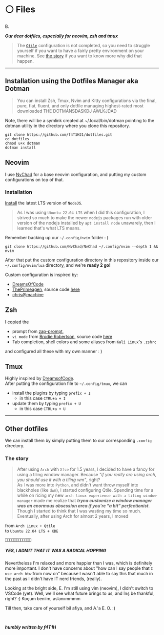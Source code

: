 # ⚪ Files

B.

___Our dear dotfiles, especially for neovim, zsh and tmux___

>The [`Qtile`](https://qtile.org/) configuration is not completed, so you need to struggle yourself if you want to have a fairly pretty environment on your machine. See [the story](#the-story) if you want to know more why did that happen.

---

## Installation using the Dotfiles Manager aka Dotman
>You can install Zsh, Tmux, Nvim and Kitty configurations via the final, pure, flat, fluent, and only dotfile managing highest-rated most downloaded THE DOTMANSDASKDJ AWLKJDAD

Note, there will be a symlink created at ~/.local/bin/dotman pointing to the dotman utility in the directory where you clone this repository.
```shell
git clone https://github.com/f4T1H21/dotfiles.git
cd dotfiles
chmod u+x dotman
dotman install
```

## Neovim
I use [NvChad](https://github.com/NvChad/NvChad) for a base neovim configuration, and putting my custom configurations on top of that.

### Installation
[Install](https://github.com/nodesource/distributions#installation-instructions) the latest LTS version of `NodeJS`.

> As I was using `Ubuntu 22.04 LTS` when I did this configuration, I strived so much to make the newer `nodejs` packages run with older version of the nodejs installed by `apt install node` unawarely, then I learned that's what LTS means.

Remember backing up our `~/.config/nvim` folder : )

```shell
git clone https://github.com/NvChad/NvChad ~/.config/nvim --depth 1 && nvim
```
After that put the custom configuration directory in this repository inside our `~/.config/nvim/lua` directory, and we're __ready 2 go__!

Custom configuration is inspired by:
- [DreamsOfCode](https://www.youtube.com/watch?v=Mtgo-nP_r8Y&list=PL05iK6gnYad1sb4iQyqsim_Jc_peZdNXf)
- [ThePrimeagen](https://www.youtube.com/watch?v=w7i4amO_zaE), source code [here](https://github.com/ThePrimeagen/init.lua)
- [chris@machine](https://www.youtube.com/watch?v=ctH-a-1eUME&list=PLhoH5vyxr6Qq41NFL4GvhFp-WLd5xzIzZ)

## Zsh
I copied the
- prompt from [zap-prompt](https://github.com/zap-zsh/zap-prompt),
- `vi mode` from [Brodie Robertson](https://www.youtube.com/watch?v=hIJh-KlQ7io), source code [here](https://github.com/BrodieRobertson/dotfiles/blob/3c87798b8af81acb6ed3f746326ad62dc285debe/.zshrc#L25)
- Tab completion, shell colors and some aliases from `Kali Linux`'s `.zshrc`

and configured all these with my own manner : )

## Tmux
Highly inspired by [DreamsofCode](https://www.youtube.com/watch?v=DzNmUNvnB04).<br>
After putting the configuration file to `~/.config/tmux`, we can
- install the plugins by typing `prefix + I` 
    - in this case `CTRL+a + I`
- update them by typing `prefix + U`
    - in this case `CTRL+a + U`

---

## Other dotfiles
We can install them by simply putting them to our corresponding `.config` directory.

### The story
>After using `Arch` with `Xfce` for 1.5 years, I decided to have a fancy for using a tiling window manager. Because _"if you really are using arch, you should use it with a tiling wm"_,  right?<br>
As I was more into `Python`, and didn't want throw myself into blackholes (like `dwm`), I started configuring Qtile. Spending time for a while on ricing my new `arch linux experience with a tiling window manager` made me realize that ___tryna customize a window manager was an enormous obsession area if you're "a bit" perfectionist___. Though I started to think that I was wasting my time so much. Eventually, after using Arch for almost 2 years, I moved

from `Arch Linux + Qtile` <br>
to `Ubuntu 22.04 LTS + KDE`

`🤣😂😅😄😀🙂😐😶😳🤯😤😡`

##### YES, I ADMIT THAT IT WAS A RADICAL HOPPING

Nevertheless I'm relaxed and more happier than I was, which is definitely more important. I don't have concerns about "how can I say people that `I use arch btw` from now on" because I wasn't able to say this that much in the past as I didn't have IT nerd friends, (really).

Looking at the bright side, E. I'm still using vim (neovim), I didn't switch to VSCode (yet). Well, we'll see what future brings to us, and İnş be thankful, right? :) Koçum beniim, aslanıımmmm

Till then, take care of yourself bil afiya, and A.'a E. O. :)

<br>

___humbly written by f4T1H___
